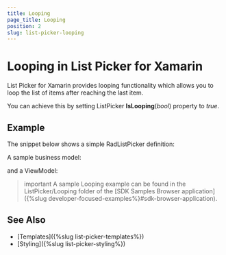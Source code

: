 ```yaml
---
title: Looping
page_title: Looping
position: 2
slug: list-picker-looping
---
```


# Looping in List Picker for Xamarin

List Picker for Xamarin provides looping functionality which allows you to loop the list of items after reaching the last item.

You can achieve this by setting ListPicker **IsLooping**(*bool*) property to *true*.

## Example

The snippet below shows a simple RadListPicker definition:

<snippet id='listpicker-features-looping' />

A sample business model:

<snippet id='listpicker-features-businessmodel' />

and a ViewModel:

<snippet id='listpicker-features-viewmodel' />

>important A sample Looping example can be found in the ListPicker/Looping folder of the [SDK Samples Browser application]({%slug developer-focused-examples%}#sdk-browser-application).

## See Also


- [Templates]({%slug list-picker-templates%})
- [Styling]({%slug list-picker-styling%})
